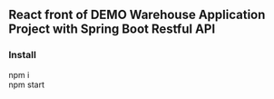 ## React front of DEMO Warehouse Application Project with Spring Boot Restful API
### Install
npm i<br/>
npm start


